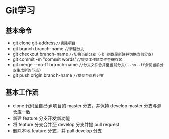 # Git学习
## 基本命令
  + git clone git-address`//克隆项目`
  + git branch branch-name `//新建分支`
  + git checkout branch-name `//切换当前分支（-b 参数是新建并切换当前分支）`
  + git commit -m "commit words"`//提交工作区文件至缓存区`
  + git merge --no-ff branch-name `//分支文件合并至当前分支(--no--ff会使当前分支生成新的节点)`
  + git push origin branch-name `//提交至远程分支`
## 基本工作流
  + clone 代码至自己git项目的 master 分支，并保持 develop master 分支与源仓库一致
  + 新建 feature 分支开发新功能
  + 将 feature 分支合并至 develop 分支并提 pull request
  + 删除本地 feature 分支，并 pull develop 分支
